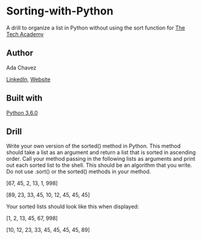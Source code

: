 # Sorting-with-Python
A drill to organize a list in Python without using the sort function for [The Tech Academy](https://www.learncodinganywhere.com/)

## Author
Ada Chavez

[LinkedIn](https://www.linkedin.com/in/adachavez/), [Website](http://www.adachavez.com/)
## Built with

[Python 3.6.0](https://www.python.org/downloads/)

## Drill 
Write your own version of the sorted() method in Python. This method should take a list as an argument and return a list that is sorted in ascending order. Call your method passing in the following lists as arguments and print out each sorted list to the shell. This should be an algorithm that you write. Do not use .sort() or the sorted() methods in your method.

[67, 45, 2, 13, 1, 998]

[89, 23, 33, 45, 10, 12, 45, 45, 45]

Your sorted lists should look like this when displayed:

[1, 2, 13, 45, 67, 998]

[10, 12, 23, 33, 45, 45, 45, 45, 89]
